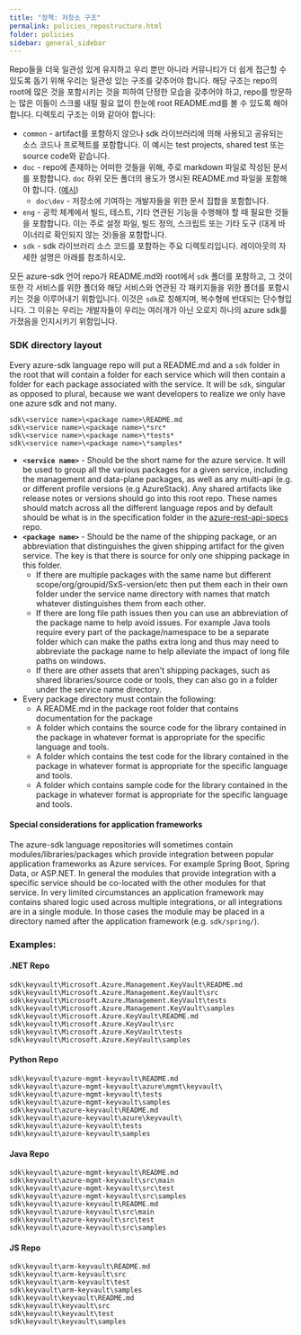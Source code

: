 ```yaml
---
title: "정책: 저장소 구조"
permalink: policies_repostructure.html
folder: policies
sidebar: general_sidebar
---
```


 Repo들을 더욱 일관성 있게 유지하고 우리 뿐만 아니라 커뮤니티가 더 쉽게 접근할 수 있도록 돕기 위해 우리는 일관성 있는 구조를 갖추어야 합니다. 해당 구조는 repo의 root에 많은 것을 포함시키는 것을 피하여 단정한 모습을 갖추어야 하고, repo를 방문하는 많은 이들이 스크롤 내릴 필요 없이 한눈에 root README.md를 볼 수 있도록 해야 합니다. 디렉토리 구조는 이와 같아야 합니다:

- `common` - artifact를 포함하지 않으나 sdk 라이브러리에 의해 사용되고 공유되는 소스 코드나 프로젝트를 포함합니다. 이 예시는 test projects, shared test 또는 source code와 같습니다.
- `doc` - repo에 존재하는 어떠한 것들을 위해, 주로 markdown 파일로 작성된 문서를 포함합니다. `doc` 하위 모든 폴더의 용도가 명시된 README.md 파일을 포함해야 합니다. ([예시](https://github.com/Azure/azure-sdk-for-python/blob/main/doc/README.md))
  - `doc\dev` - 저장소에 기여하는 개발자들을 위한 문서 집합을 포함합니다.
- `eng` - 공학 체계에서 빌드, 테스트, 기타 연관된 기능을 수행해야 할 때 필요한 것들을 포함합니다. 이는 주로 설정 파일, 빌드 정의, 스크립트 또는 기타 도구 (대게 바이너리로 확인되지 않는 것)들을 포함합니다. 
- `sdk` - sdk 라이브러리 소스 코드를 포함하는 주요 디렉토리입니다. 레이아웃의 자세한 설명은 아래를 참조하시오. 


 모든 azure-sdk 언어 repo가 README.md와 root에서 `sdk` 폴더를 포함하고, 그 것이 또한 각 서비스를 위한 폴더와 해당 서비스와 연관된 각 패키지들을 위한 폴더를 포함시키는 것을 이루어내기 위함입니다. 이것은 `sdk`로 칭해지며, 복수형에 반대되는 단수형입니다. 그 이유는 우리는 개발자들이 우리는 여러개가 아닌 오로지 하나의 azure sdk를 가졌음을 인지시키기 위함입니다.

### SDK directory layout

Every azure-sdk language repo will put a README.md and a `sdk` folder in the root that will contain a folder for each service which will then contain a folder for each package associated with the service. It will be `sdk`, singular as opposed to plural, because we want developers to realize we only have one azure sdk and not many.

```
sdk\<service name>\<package name>\README.md
sdk\<service name>\<package name>\*src*
sdk\<service name>\<package name>\*tests*
sdk\<service name>\<package name>\*samples*
```

- **`<service name>`** - Should be the short name for the azure service. It will be used to group all the various packages for a given service, including the management and data-plane packages, as well as any multi-api (e.g. or different profile versions (e.g AzureStack). Any shared artifacts like release notes or versions should go into this root repo. These names should match across all the different language repos and by default should be what is in the specification folder in the [azure-rest-api-specs](https://github.com/azure/azure-rest-api-specs) repo.
- **`<package name>`** - Should be the name of the shipping package, or an abbreviation that distinguishes the given shipping artifact for the given service. The key is that there is source for only one shipping package in this folder.
    - If there are multiple packages with the same name but different scope/org/groupid/SxS-version/etc then put them each in their own folder under the service name directory with names that match whatever distinguishes them from each other.
    - If there are long file path issues then you can use an abbreviation of the package name to help avoid issues. For example Java tools require every part of the package/namespace to be a separate folder which can make the paths extra long and thus may need to abbreviate the package name to help alleviate the impact of long file paths on windows.
    - If there are other assets that aren't shipping packages, such as shared libraries/source code or tools, they can also go in a folder under the service name directory.
- Every package directory must contain the following:
    - A README.md in the package root folder that contains documentation for the package
    - A folder which contains the source code for the library contained in the package in whatever format is appropriate for the specific language and tools.
    - A folder which contains the test code for the library contained in the package in whatever format is appropriate for the specific language and tools.
    - A folder which contains sample code for the library contained in the package in whatever format is appropriate for the specific language and tools.

#### Special considerations for application frameworks

The azure-sdk language repositories will sometimes contain modules/libraries/packages which provide integration between popular application frameworks as Azure services. For example Spring Boot, Spring Data, or ASP.NET. In general the modules that provide integration with a specific service should be co-located with the other modules for that service. In very limited circumstances an application framework may contains shared logic used across multiple integrations, or all integrations are in a single module. In those cases the module may be placed in a directory named after the application framework (e.g. ```sdk/spring/```).

### Examples:

#### .NET Repo
```
sdk\keyvault\Microsoft.Azure.Management.KeyVault\README.md
sdk\keyvault\Microsoft.Azure.Management.KeyVault\src
sdk\keyvault\Microsoft.Azure.Management.KeyVault\tests
sdk\keyvault\Microsoft.Azure.Management.KeyVault\samples
sdk\keyvault\Microsoft.Azure.KeyVault\README.md
sdk\keyvault\Microsoft.Azure.KeyVault\src
sdk\keyvault\Microsoft.Azure.KeyVault\tests
sdk\keyvault\Microsoft.Azure.KeyVault\samples
```

#### Python Repo
```
sdk\keyvault\azure-mgmt-keyvault\README.md
sdk\keyvault\azure-mgmt-keyvault\azure\mgmt\keyvault\
sdk\keyvault\azure-mgmt-keyvault\tests
sdk\keyvault\azure-mgmt-keyvault\samples
sdk\keyvault\azure-keyvault\README.md
sdk\keyvault\azure-keyvault\azure\keyvault\
sdk\keyvault\azure-keyvault\tests
sdk\keyvault\azure-keyvault\samples
```

#### Java Repo
```
sdk\keyvault\azure-mgmt-keyvault\README.md
sdk\keyvault\azure-mgmt-keyvault\src\main
sdk\keyvault\azure-mgmt-keyvault\src\test
sdk\keyvault\azure-mgmt-keyvault\src\samples
sdk\keyvault\azure-keyvault\README.md
sdk\keyvault\azure-keyvault\src\main
sdk\keyvault\azure-keyvault\src\test
sdk\keyvault\azure-keyvault\src\samples
```

#### JS Repo
```
sdk\keyvault\arm-keyvault\README.md
sdk\keyvault\arm-keyvault\src
sdk\keyvault\arm-keyvault\test
sdk\keyvault\arm-keyvault\samples
sdk\keyvault\keyvault\README.md
sdk\keyvault\keyvault\src
sdk\keyvault\keyvault\test
sdk\keyvault\keyvault\samples
```